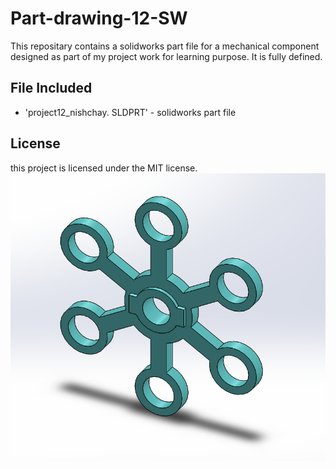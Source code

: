 # Part-drawing-12-SW
This repositary contains a solidworks part file for a mechanical component designed as part of my project work for learning purpose. It is fully defined.
## File Included
- 'project12_nishchay.  SLDPRT' -
solidworks part file
## License
this project is licensed under the MIT license.
![Part Drawing Preview](part12.png)
